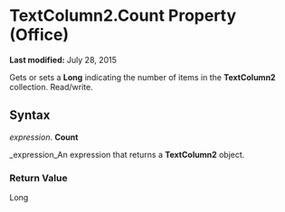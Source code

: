 
# TextColumn2.Count Property (Office)

 **Last modified:** July 28, 2015

Gets or sets a  **Long** indicating the number of items in the **TextColumn2** collection. Read/write.

## Syntax

 _expression_. **Count**

 _expression_An expression that returns a  **TextColumn2** object.


### Return Value

Long

